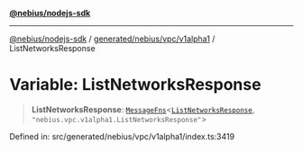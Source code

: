 [**@nebius/nodejs-sdk**](../../../../../README.md)

---

[@nebius/nodejs-sdk](../../../../../README.md) / [generated/nebius/vpc/v1alpha1](../README.md) / ListNetworksResponse

# Variable: ListNetworksResponse

> **ListNetworksResponse**: [`MessageFns`](../../../../../runtime/protos/core/interfaces/MessageFns.md)\<[`ListNetworksResponse`](../interfaces/ListNetworksResponse.md), `"nebius.vpc.v1alpha1.ListNetworksResponse"`\>

Defined in: src/generated/nebius/vpc/v1alpha1/index.ts:3419
